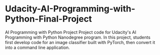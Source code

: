 # Udacity-AI-Programming-with-Python-Final-Project
AI Programming with Python Project Project code for Udacity's AI Programming with Python Nanodegree program. In this project, students first develop code for an image classifier built with PyTorch, then convert it into a command line application.
